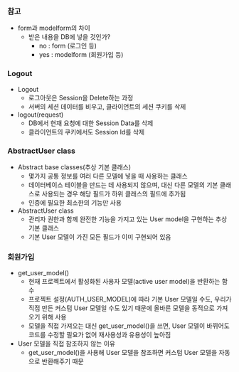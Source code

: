 ### 참고
- form과 modelform의 차이
  - 받은 내용을 DB에 넣을 것인가?
    - no : form  (로그인 등)
    - yes : modelform  (회원가입 등)

### Logout
- Logout
  - 로그아웃은 Session을 Delete하는 과정
  - 서버의 세션 데이터를 비우고, 클라이언트의 세션 쿠키를 삭제
- logout(request)
  - DB에서 현재 요청에 대한 Session Data를 삭제
  - 클라이언트의 쿠키에서도 Session Id를 삭제

### AbstractUser class
- Abstract base classes(추상 기본 클래스)
  - 몇가지 공통 정보를 여러 다른 모델에 넣을 때 사용하는 클래스
  - 데이터베이스 테이블을 만드는 데 사용되지 않으며, 대신 다른 모델의 기본 클래스로 사용되는 경우 해당 필드가 하위 클래스의 필드에 추가됨
  - 인증에 필요한 최소한의 기능만 사용
- AbstractUser class
  - 관리자 권한과 함께 완전한 기능을 가지고 있는 User model을 구현하는 추상 기본 클래스
  - 기본 User 모델이 가진 모든 필드가 이미 구현되어 있음

### 회원가입
- get_user_model()
  - 현재 프로젝트에서 활성화된 사용자 모델(active user model)을 반환하는 함수
  - 프로젝트 설정(AUTH_USER_MODEL)에 따라 기본 User 모델일 수도, 우리가 직접 만든 커스텀 User 모델일 수도 있기 때문에 올바른 모델을 동적으로 가져오기 위해 사용
  - 모델을 직접 가져오는 대신 get_user_model()을 쓰면, User 모델이 바뀌어도 코드를 수정할 필요가 없어 재사용성과 유용성이 높아짐
- User 모델을 직접 참조하지 않는 이유
  - get_user_model()을 사용해 User 모델을 참조하면 커스텀 User 모델을 자동으로 반환해주기 때문
  